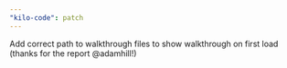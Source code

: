```yaml
---
"kilo-code": patch
---
```


Add correct path to walkthrough files to show walkthrough on first load (thanks for the report @adamhill!)

